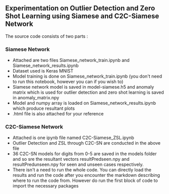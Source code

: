 ## Experimentation on Outlier Detection and Zero Shot Learning using Siamese and C2C-Siamese Network

The source code consists of two parts :

### Siamese Network 
- Attached are two files Siamese_network_train.ipynb and Siamese_network_results.ipynb
- Dataset used is Keras MNIST 
- Model training is done on Siamese_network_train.ipynb (you don't need to run this notebook, however you can if you wish to)
- Siamese network model is saved in model-siamese.h5 and anomaly matrix which is used for outlier detection and zero shot learning is saved in anomaly_matrix.npy
- Model and numpy array is loaded on Siamese_network_results.ipynb which produce resultant plots
- .html file is also attached for your reference 

### C2C-Siamese Network
- Attached is one ipynb file named C2C-Siamese_ZSL.ipynb
- Outlier Detection and ZSL through C2C-SN are conducted in the above file
- 36 C2C-SN models for digits from 0-5 are saved in the models folder and so sre the resultant vectors resultPredseen.npy and resultPredunseen.npy for seen and unseen cases respectively.
- There isn't a need to run the whole code. You can directly load the results and run the code after you encounter the markdown describing where to run the code from. However do run the first block of code to import the necessary packages 
